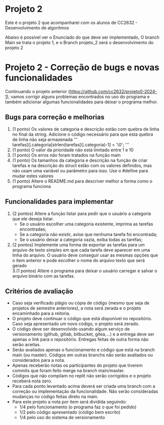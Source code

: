 # Projeto 2

Este é o projeto 2 que acompanharei com os alunos de CC2632 - Desenvolvimento de algoritmos

Abaixo é possível ver o Enunciado do que deve ser implementado, O branch Main se trata o projeto 1, e o Branch projeto_2 será o desenvolvimento do projeto 2

# Projeto 2 - Correção de bugs e novas funcionalidades

Continuando o projeto anterior (https://github.com/cc2632/projeto0-2024-1), vamos corrigir alguns problemas encontrados no uso do programa e também adicionar algumas funcionalidades para deixar o programa melhor.

## Bugs para correção e melhorias

1. (1 ponto) Os valores de categoria e descrição estão com quebra de linha no final da string. Adicione o código necessário para que esta quebra de linha não seja armazenada
    '''
    tarefas[i].categoria[strlen(tarefas[i].categoria)-1] = '\0';
    '''
2. (1 ponto) O valor da prioridade não está limitado entre 1 e 10
3. (1 ponto) Os erros não foram tratados na função main
4. (1 ponto) Os tamanhos da categoria e descrição na função de criar tarefas e na descrição do struct estão com os valores definidos, mas não usam uma variável ou parâmetro para isso. Use o #define para mudar estes valores
5. (1 ponto) Altere o README.md para descriver melhor a forma como o programa funciona

## Funcionalidades para implementar

1. (2 pontos) Altere a função listar para pedir que o usuário a categoria que ele deseja listar. 
    - Se o usuário escolher uma categoria existente, imprima as tarefas encontradas;
    - Se a categoria não existir, avise que nenhuma tarefa foi encontrada;
    - Se o usuário deixar a categoria vazia, exiba todas as tarefas;
2. (2 pontos) Implemente uma forma de exportar as tarefas para um arquivo de texto simples em que cada tarefa deve aparecer em uma linha do arquivo. O usuário deve conseguir usar as mesmas opções que o item anterior e pode escolher o nome do arquivo texto que será gerado  
3.(1 pontos) Altere o programa para deixar o usuário carregar e salvar o arquivo binário com as tarefas.

## Critérios de avaliação

- Caso seja verificado plágio ou cópia de código (mesmo que seja de projetos de semestre anteriores), a nota será zerada e o projeto encaminhado para a reitoria.
- O projeto deve continuar o código que está disponível no repositório. Caso seja apresentado um novo código, o projeto será zerado.
- O código deve ser desenvolvido usando algum serviço de versionamento (github, gitlab, bitbucket, gitea,...) e a entrega deve ser apenas o link para o repositório. Entregas feitas de outra forma não serão aceitas.
- Serão avaliados apenas o funcionamento e código que está na branch main (ou master). Códigos em outras branchs não serão avaliados ou considerados para a nota.
- Apenas receberão notas os participantes do projeto que tiverem commits que foram feito merge na branch main/master.
- Códigos que não compilam no replit não serão corrigidos e o projeto receberá nota zero.
- Para cada ponto levantado acima deverá ser criada uma branch com a correção ou implementação da funcionalidade. Não serão consideradas mudanças no código feitas direto na main.
- Para este projeto a nota por item será dividida seguindo:
    - 1/4 pelo funcionamento (o programa faz o que foi pedido)
    - 1/2 pelo código apresentado (código bem escrito)
    - 1/4 pelo uso do sistema de versionamento
